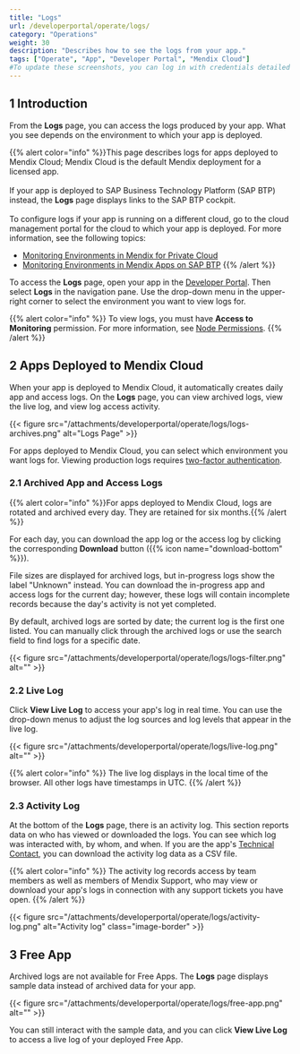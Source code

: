 ```yaml
---
title: "Logs"
url: /developerportal/operate/logs/
category: "Operations"
weight: 30
description: "Describes how to see the logs from your app."
tags: ["Operate", "App", "Developer Portal", "Mendix Cloud"]
#To update these screenshots, you can log in with credentials detailed in How to Update Screenshots Using Team Apps.
---
```


## 1 Introduction

From the **Logs** page, you can access the logs produced by your app. What you see depends on the environment to which your app is deployed.

{{% alert color="info" %}}This page describes logs for apps deployed to Mendix Cloud; Mendix Cloud is the default Mendix deployment for a licensed app.<br><br>If your app is deployed to SAP Business Technology Platform (SAP BTP) instead, the **Logs** page displays links to the SAP BTP cockpit.<br><br>To configure logs if your app is running on a different cloud, go to the cloud management portal for the cloud to which your app is deployed. For more information, see the following topics:

* [Monitoring Environments in Mendix for Private Cloud](/developerportal/deploy/private-cloud-monitor/)
* [Monitoring Environments in Mendix Apps on SAP BTP](/developerportal/deploy/sap-cloud-platform/sap-monitoring/)
{{% /alert %}}

To access the **Logs** page, open your app in the [Developer Portal](https://sprintr.home.mendix.com/). Then select **Logs** in the navigation pane. Use the drop-down menu in the upper-right corner to select the environment you want to view logs for.

{{% alert color="info" %}}
To view logs, you must have **Access to Monitoring** permission. For more information, see [Node Permissions](/developerportal/deploy/node-permissions/).
{{% /alert %}}

## 2 Apps Deployed to Mendix Cloud

When your app is deployed to Mendix Cloud, it automatically creates daily app and access logs. On the **Logs** page, you can view archived logs, view the live log, and view log access activity.

{{< figure src="/attachments/developerportal/operate/logs/logs-archives.png" alt="Logs Page" >}}

For apps deployed to Mendix Cloud, you can select which environment you want logs for. Viewing production logs requires [two-factor authentication](/developerportal/deploy/two-factor-authentication/).

### 2.1 Archived App and Access Logs

{{% alert color="info" %}}For apps deployed to Mendix Cloud, logs are rotated and archived every day. They are retained for six months.{{% /alert %}}

For each day, you can download the app log or the access log by clicking the corresponding **Download** button ({{% icon name="download-bottom" %}}).

File sizes are displayed for archived logs, but in-progress logs show the label "Unknown" instead. You can download the in-progress app and access logs for the current day; however, these logs will contain incomplete records because the day's activity is not yet completed. 

By default, archived logs are sorted by date; the current log is the first one listed. You can manually click through the archived logs or use the search field to find logs for a specific date.

{{< figure src="/attachments/developerportal/operate/logs/logs-filter.png" alt="" >}}

### 2.2 Live Log

Click **View Live Log** to access your app's log in real time. You can use the drop-down menus to adjust the log sources and log levels that appear in the live log.

{{< figure src="/attachments/developerportal/operate/logs/live-log.png" alt="" >}} 

{{% alert color="info" %}}
The live log displays in the local time of the browser. All other logs have timestamps in UTC.
{{% /alert %}}

### 2.3 Activity Log

At the bottom of the **Logs** page, there is an activity log. This section reports data on who has viewed or downloaded the logs. You can see which log was interacted with, by whom, and when. If you are the app's [Technical Contact](/developerportal/general/app-roles/#technical-contact), you can download the activity log data as a CSV file.

{{% alert color="info" %}}
The activity log records access by team members as well as members of Mendix Support, who may view or download your app's logs in connection with any support tickets you have open. 
{{% /alert %}}

{{< figure src="/attachments/developerportal/operate/logs/activity-log.png" alt="Activity log" class="image-border" >}}

## 3 Free App

Archived logs are not available for Free Apps. The **Logs** page displays sample data instead of archived data for your app.

{{< figure src="/attachments/developerportal/operate/logs/free-app.png" alt="" >}}

You can still interact with the sample data, and you can click **View Live Log** to access a live log of your deployed Free App.
